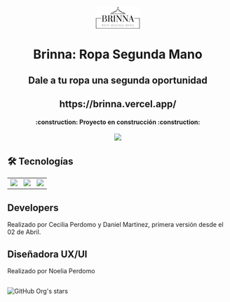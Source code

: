 <p align=center>
    <img 
        src="./public/LogoBrinnaNegro.png"
        width="20%"
    >
</p>

<h1 align="center"> Brinna: Ropa Segunda Mano </h1>
<h2 align="center"> Dale a tu ropa una segunda oportunidad </h2>
<h2 align="center"> https://brinna.vercel.app/ </h2>

<h4 align="center">
    :construction: Proyecto en construcción :construction:
</h4>

<p align="center">
   <img src="https://img.shields.io/badge/STATUS-EN%20DESAROLLO-green">
</p>

## 🛠️ Tecnologías
<table>
    <tr>
        <td>
            <img src="https://i0.wp.com/blog.knoldus.com/wp-content/uploads/2020/10/React-featured.png?fit=700%2C300&ssl=1" width="20%" />
        </td>
        <td>
            <img src="https://www.dongee.com/tutoriales/content/images/2022/12/image-82.png" width="20%" />
        </td>
        <td>
            <img src="https://upload.wikimedia.org/wikipedia/commons/thumb/3/37/Firebase_Logo.svg/800px-Firebase_Logo.svg.png" width="20%" />
        </td>
    </tr>
</table>


## Developers
Realizado por <a href="https://www.linkedin.com/in/cecilia-perdomo/" style="text-decoration: none; color: inherit;">Cecilia Perdomo</a> y <a href="https://www.linkedin.com/in/danieljmartinezdev/" style="text-decoration: none; color: inherit;">Daniel Martinez</a>, primera versión desde el 02 de Abril.

## Diseñadora UX/UI
Realizado por <a href="https://www.linkedin.com/in/noeliaperdomo/" style="text-decoration: none; color: inherit;">Noelia Perdomo</a>

##
![GitHub Org's stars](https://img.shields.io/github/stars/camilafernanda?style=social)